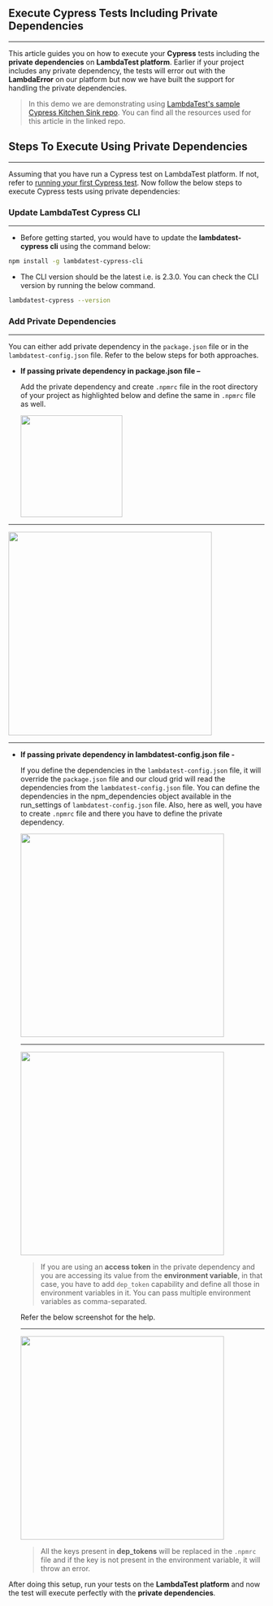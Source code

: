 ## Execute Cypress Tests Including Private Dependencies
***

This article guides you on how to execute your **Cypress** tests including the **private dependencies** on **LambdaTest platform**.
Earlier if your project includes any private dependency, the tests will error out with the **LambdaError** on our platform but now we have built the support for handling the private dependencies.

> In this demo we are demonstrating using [LambdaTest's sample Cypress Kitchen Sink repo](https://github.com/LambdaTest/cypress-example-kitchensink). You can find all the resources used for this article in the linked repo.

## Steps To Execute Using Private Dependencies

---

Assuming that you have run a Cypress test on LambdaTest platform. If not, refer to [running your first Cypress test](https://www.lambdatest.com/support/docs/getting-started-with-cypress-testing/). Now follow the below steps to execute Cypress tests using private dependencies:

### Update LambdaTest Cypress CLI

---

- Before getting started, you would have to update the **lambdatest-cypress cli** using the command below:

```bash
npm install -g lambdatest-cypress-cli
```

- The CLI version should be the latest i.e. is 2.3.0. You can check the CLI version by running the below command.

```bash
lambdatest-cypress --version
```

### Add Private Dependencies

---

You can either add private dependency in the `package.json` file or in the `lambdatest-config.json` file. Refer to the below steps for both approaches.

- **If passing private dependency in package.json file –**

  Add the private dependency and create `.npmrc` file in the root directory of your project as highlighted below and define the same in `.npmrc` file as well.

  <img height="200" src="https://user-images.githubusercontent.com/70570645/169604117-93f9fd17-06bd-4973-b171-7e02e161415c.png"/>

***

  <img height="400" src="https://user-images.githubusercontent.com/70570645/169604223-97ba9992-3ad5-4b29-a866-cb470e620f32.png"/>

  ***

- **If passing private dependency in lambdatest-config.json file -**

  If you define the dependencies in the `lambdatest-config.json` file, it will override the `package.json` file and our cloud grid will read the dependencies from the `lambdatest-config.json` file. You can define the dependencies in the npm_dependencies object available in the run_settings of `lambdatest-config.json` file. Also, here as well, you have to create `.npmrc` file and there you have to define the private dependency.

  <img height="400" src="https://user-images.githubusercontent.com/70570645/169604325-83df70d6-c4eb-4253-bc2b-5931fbd2d620.png"/>

  ***

  <img height="400" src="https://user-images.githubusercontent.com/70570645/169604402-924bd55d-4701-4e32-8f4a-e7e3c1b50e7c.png"/>

  > If you are using an **access token** in the private dependency and you are accessing its value from the **environment variable**, in that case, you have to add `dep_token` capability and define all those in environment variables in it. You can pass multiple environment variables as comma-separated.

  Refer the below screenshot for the help.

  ***

  <img height="400" src="https://user-images.githubusercontent.com/70570645/169604455-6ec4c5a4-fb8f-45d0-b0cc-678cd9fafbe9.png"/>

  > All the keys present in **dep_tokens** will be replaced in the `.npmrc` file and if the key is not present in the environment variable, it will throw an error.

After doing this setup, run your tests on the **LambdaTest platform** and now the test will execute perfectly with the **private dependencies**.
